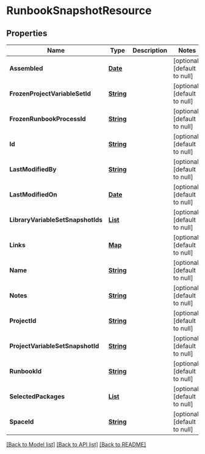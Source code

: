 # RunbookSnapshotResource
## Properties

Name | Type | Description | Notes
------------ | ------------- | ------------- | -------------
**Assembled** | [**Date**](DateTime.md) |  | [optional] [default to null]
**FrozenProjectVariableSetId** | [**String**](string.md) |  | [optional] [default to null]
**FrozenRunbookProcessId** | [**String**](string.md) |  | [optional] [default to null]
**Id** | [**String**](string.md) |  | [optional] [default to null]
**LastModifiedBy** | [**String**](string.md) |  | [optional] [default to null]
**LastModifiedOn** | [**Date**](DateTime.md) |  | [optional] [default to null]
**LibraryVariableSetSnapshotIds** | [**List**](string.md) |  | [optional] [default to null]
**Links** | [**Map**](string.md) |  | [optional] [default to null]
**Name** | [**String**](string.md) |  | [optional] [default to null]
**Notes** | [**String**](string.md) |  | [optional] [default to null]
**ProjectId** | [**String**](string.md) |  | [optional] [default to null]
**ProjectVariableSetSnapshotId** | [**String**](string.md) |  | [optional] [default to null]
**RunbookId** | [**String**](string.md) |  | [optional] [default to null]
**SelectedPackages** | [**List**](SelectedPackage.md) |  | [optional] [default to null]
**SpaceId** | [**String**](string.md) |  | [optional] [default to null]

[[Back to Model list]](../README.md#documentation-for-models) [[Back to API list]](../README.md#documentation-for-api-endpoints) [[Back to README]](../README.md)

